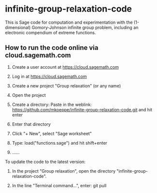 infinite-group-relaxation-code
==============================

This is Sage code for computation and experimentation with the (1-dimensional) Gomory-Johnson infinite group problem,
including an electronic compendium of extreme functions.


How to run the code online via cloud.sagemath.com
-------------------------------------------------

1. Create a user account at https://cloud.sagemath.com

2. Log in at https://cloud.sagemath.com

3. Create a new project "Group relaxation" (or any name)

4. Open the project

5. Create a directory: 
   Paste in the weblink: https://github.com/mkoeppe/infinite-group-relaxation-code.git
   and hit enter

6. Enter that directory

7. Click "+ New", select "Sage worksheet"

8. Type:  load("functions.sage") 
   and hit shift+enter

9. ......




To update the code to the latest version:

1. In the project "Group relaxation", open the directory "infinite-group-relaxation-code".
   
2. In the line "Terminal command...", enter: git pull 


